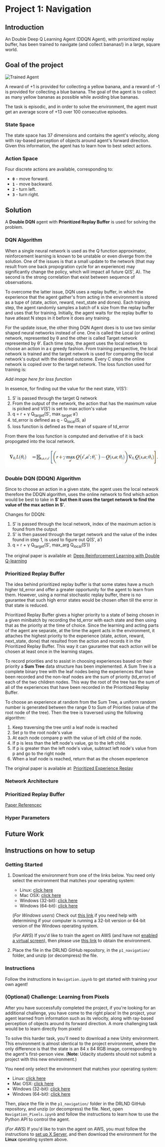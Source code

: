 [//]: # (Image References)

[image1]: https://user-images.githubusercontent.com/10624937/42135619-d90f2f28-7d12-11e8-8823-82b970a54d7e.gif "Trained Agent"

# Project 1: Navigation

## Introduction

An Double Deep Q Learning Agent (DDQN Agent), with prrioritized replay buffer, has been trained to navigate (and collect bananas!) in a large, square world.

## Goal of the project
![Trained Agent][image1]

A reward of +1 is provided for collecting a yellow banana, and a reward of -1 is provided for collecting a blue banana.  The goal of the agent is to collect as many yellow bananas as possible while avoiding blue bananas.  

The task is episodic, and in order to solve the environment, the agent must get an average score of +13 over 100 consecutive episodes.
### State Space
The state space has 37 dimensions and contains the agent's velocity, along with ray-based perception of objects around agent's forward direction.  Given this information, the agent has to learn how to best select actions.  

### Action Space

Four discrete actions are available, corresponding to:
- **`0`** - move forward.
- **`1`** - move backward.
- **`2`** - turn left.
- **`3`** - turn right.

## Solution

A **Double DQN** agent with **Prioritized Replay Buffer** is used for solving the problem.

### DQN Algorithm

When a single neural network is used as the Q function approximator, reinforcement learning is known to be unstable or even diverge from the solution. One of the issues is that a small update to the network (that may result from one back propogration cycle for an experience) may significantly change the policy, which will impact all future Q(S', A). The second is the strong correlation that exist between sequence of observations.

To overcome the latter issue, DQN uses a replay buffer, in which the experience that the agent gather's from acting in the environment is stored as a tupe of (state, action, reward, next_state and dones). Each training step, the agent randomly samples a batch of k size from the replay buffer and uses that for training. Initially, the agent waits for the replay buffer to have atleast N steps in it before it does any training.

For the update issue, the other thing DQN Agent does is to use two similar shaped neural networks instead of one. One is called the Local (or online) network, represented by θ and the other is called Target network represented by θ′. Each time step, the agent uses the local network to choose an action in a ϵ greedy fashion. From training perspective, the local network is trained and the target network is used for comparing the local network's output with the desired outcome. Every C steps the online network is copied over to the target network. The loss function used for training is:

*Add image here for loss function*

In essence, for finding out the value for the next state, V(S′):

1. S′ is passed through the target Q network
2. From the output of the network, the action that has the maximum value is picked and V(S′) is set to max action's value
3. q = r + γ Q<sub>target</sub>(S′, max <sub>target</sub> a′)
4. td_error is defined as q - Q<sub>local</sub>(S, a)
5. loss function is defined as the mean of square of td_error

From there the loss function is computed and derivative of it is back propogated into the local network.

![LossFunction](https://raw.githubusercontent.com/drganjoo/p1_navigation/master/images/dqn-loss-functions.PNG)

### Double DQN (DDQN) Algorithm

Since to choose an action in a given state, the agent uses the local network therefore the DDQN algorithm, uses the online network to find which action would be best to take in **S′ but then it uses the target network to find the value of the max action in S′**.

Changes for DDQN:

1. S′ is passed through the local network, index of the maximum action is found from the output
2. S' is then passed through the target network and the value of the index found in step 1, is used to figure out Q(S′, a′)
3. q = r + γ Q<sub>target</sub>(S′, max_arg Q<sub>local</sub>(S′))

The original paper is available at: [Deep Reinforcement Learning with Double Q-learning](https://arxiv.org/abs/1509.06461)
### Prioritized Replay Buffer

The idea behind prioritized replay buffer is that some states have a much higher td_error and offer a greater opportunity for the agent to learn from them. However, using a normal stochastic replay buffer, there is no gaurantee that such high error states would be chosen often till the error in that state is reduced.

Prioritized Replay Buffer gives a higher priority to a state of being chosen in a given minibatch by recording the td_error with each state and then using that as the priority at the time of choice. Since the learning and acting parts of the agent are separate, at the time the agent acts in the environment, it attaches the highest priority to the experience (state, action, reward, next_state, done) that resulted from the action and records it in the Prioritized Replay Buffer. This way it can gaurantee that each action will be chosen at least once in the learning stages.

To record priorities and to assist in choosing experiences based on their priority a **Sum Tree** data structure has been implemented. A Sum Tree is a complete binary tree with the leaf nodes being the experiences that have been recorded  and the non-leaf nodes are the sum of priority (td_error) of each of the two children nodes. This way the root of the tree has the sum of all of the experiences that have been recorded in the Prioritized Replay Buffer.

To choose an experience at random from the Sum Tree, a uniform random number is generated between the range 0 to Sum of Priorities (value of the root node of the tree). Then the tree is traversed using the following algorithm:

1. Keep traversing the tree until a leaf node is reached
2. Set p to the root node's value
3. At each node compare p with the value of left child of the node.
4. If p is less than the left node's value, go to the left child.
5. If p is greater than the left node's value, subtract left node's value from p and go to the right node
6. When a leaf node is reached, return that as the chosen experience



The original paper is available at: [Prioritized Experience Replay
](https://arxiv.org/abs/1511.05952)

### Network Architecture


### Prioritized Replay Buffer

[Paper Referencec]()

### Hyper Parameters


## Future Work

## Instructions on how to setup 
### Getting Started

1. Download the environment from one of the links below.  You need only select the environment that matches your operating system:
    - Linux: [click here](https://s3-us-west-1.amazonaws.com/udacity-drlnd/P1/Banana/Banana_Linux.zip)
    - Mac OSX: [click here](https://s3-us-west-1.amazonaws.com/udacity-drlnd/P1/Banana/Banana.app.zip)
    - Windows (32-bit): [click here](https://s3-us-west-1.amazonaws.com/udacity-drlnd/P1/Banana/Banana_Windows_x86.zip)
    - Windows (64-bit): [click here](https://s3-us-west-1.amazonaws.com/udacity-drlnd/P1/Banana/Banana_Windows_x86_64.zip)
    
    (_For Windows users_) Check out [this link](https://support.microsoft.com/en-us/help/827218/how-to-determine-whether-a-computer-is-running-a-32-bit-version-or-64) if you need help with determining if your computer is running a 32-bit version or 64-bit version of the Windows operating system.

    (_For AWS_) If you'd like to train the agent on AWS (and have not [enabled a virtual screen](https://github.com/Unity-Technologies/ml-agents/blob/master/docs/Training-on-Amazon-Web-Service.md)), then please use [this link](https://s3-us-west-1.amazonaws.com/udacity-drlnd/P1/Banana/Banana_Linux_NoVis.zip) to obtain the environment.

2. Place the file in the DRLND GitHub repository, in the `p1_navigation/` folder, and unzip (or decompress) the file. 

### Instructions

Follow the instructions in `Navigation.ipynb` to get started with training your own agent!  

### (Optional) Challenge: Learning from Pixels

After you have successfully completed the project, if you're looking for an additional challenge, you have come to the right place!  In the project, your agent learned from information such as its velocity, along with ray-based perception of objects around its forward direction.  A more challenging task would be to learn directly from pixels!

To solve this harder task, you'll need to download a new Unity environment.  This environment is almost identical to the project environment, where the only difference is that the state is an 84 x 84 RGB image, corresponding to the agent's first-person view.  (**Note**: Udacity students should not submit a project with this new environment.)

You need only select the environment that matches your operating system:
- Linux: [click here](https://s3-us-west-1.amazonaws.com/udacity-drlnd/P1/Banana/VisualBanana_Linux.zip)
- Mac OSX: [click here](https://s3-us-west-1.amazonaws.com/udacity-drlnd/P1/Banana/VisualBanana.app.zip)
- Windows (32-bit): [click here](https://s3-us-west-1.amazonaws.com/udacity-drlnd/P1/Banana/VisualBanana_Windows_x86.zip)
- Windows (64-bit): [click here](https://s3-us-west-1.amazonaws.com/udacity-drlnd/P1/Banana/VisualBanana_Windows_x86_64.zip)

Then, place the file in the `p1_navigation/` folder in the DRLND GitHub repository, and unzip (or decompress) the file.  Next, open `Navigation_Pixels.ipynb` and follow the instructions to learn how to use the Python API to control the agent.

(_For AWS_) If you'd like to train the agent on AWS, you must follow the instructions to [set up X Server](https://github.com/Unity-Technologies/ml-agents/blob/master/docs/Training-on-Amazon-Web-Service.md), and then download the environment for the **Linux** operating system above.
